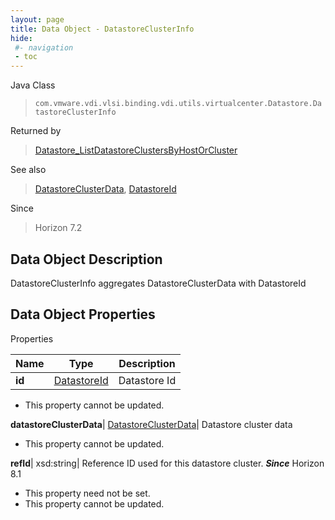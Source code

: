 ```yaml
---
layout: page
title: Data Object - DatastoreClusterInfo
hide:
 #- navigation
 - toc
---
```






Java Class  
> `com.vmware.vdi.vlsi.binding.vdi.utils.virtualcenter.Datastore.DatastoreClusterInfo`

Returned by  
> [Datastore_ListDatastoreClustersByHostOrCluster](vdi.utils.virtualcenter.Datastore.md#listDatastoreClustersByHostOrCluster)

See also  
> [DatastoreClusterData](vdi.utils.virtualcenter.Datastore.DatastoreClusterData.md), [DatastoreId](vdi.entity.DatastoreId.md)

Since  
> Horizon 7.2


## Data Object Description 

DatastoreClusterInfo aggregates DatastoreClusterData with DatastoreId 

## Data Object Properties

Properties

Name |  Type |  Description   
---|---|---  
**id**| [DatastoreId](vdi.entity.DatastoreId.md)|  Datastore Id   


* This property cannot be updated.

  
**datastoreClusterData**| [DatastoreClusterData](vdi.utils.virtualcenter.Datastore.DatastoreClusterData.md)|  Datastore cluster data   


* This property cannot be updated.

  
**refId**|  xsd:string|  Reference ID used for this datastore cluster.  **_Since_** Horizon 8.1  


* This property need not be set.
* This property cannot be updated.

  
  
  

  
  
